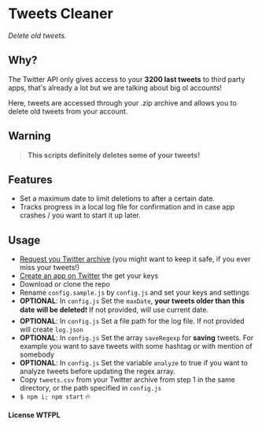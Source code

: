 # Tweets Cleaner

*Delete old tweets.*

## Why?
The Twitter API only gives access to your **3200 last tweets** to third party apps, that's already a lot but we are talking about big ol accounts!

Here, tweets are accessed through your .zip archive and allows you to delete old tweets from your account.

## Warning

> **This scripts definitely deletes some of your tweets!**

## Features
- Set a maximum date to limit deletions to after a certain date.
- Tracks progress in a local log file for confirmation and in case app crashes / you want to start it up later.

## Usage

- [Request you Twitter archive](https://twitter.com/settings/account) (you might want to keep it safe, if you ever miss your tweets!)
- [Create an app on Twitter](https://apps.twitter.com/) the get your keys
- Download or clone the repo
- Rename `config.sample.js` by `config.js` and set your keys and settings
- **OPTIONAL**: In `config.js` Set the `maxDate`, **your tweets older than this date will be deleted**:exclamation: If not provided, will use current date.
- **OPTIONAL**: In `config.js` Set a file path for the log file. If not provided will create `log.json`
- **OPTIONAL**: In `config.js` Set the array `saveRegexp` for **saving** tweets. For example you want to save tweets with some hashtag or with mention of somebody
- **OPTIONAL**: In `config.js` Set the variable `analyze` to true if you want to analyze tweets before updating the regex array. 
- Copy `tweets.csv` from your Twitter archive from step 1 in the same directory, or the path specified in `config.js`
- `$ npm i; npm start` :fire:


#### License WTFPL
